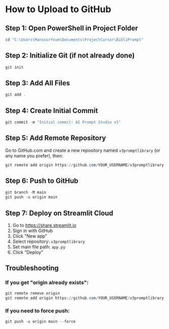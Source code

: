# How to Upload to GitHub

## Step 1: Open PowerShell in Project Folder

```powershell
cd "C:\Users\MansourYoum\Documents\ProjectCursor\BibliPrompt"
```

## Step 2: Initialize Git (if not already done)

```powershell
git init
```

## Step 3: Add All Files

```powershell
git add .
```

## Step 4: Create Initial Commit

```powershell
git commit -m "Initial commit: AI Prompt Studio v1"
```

## Step 5: Add Remote Repository

Go to GitHub.com and create a new repository named `v3promptlibrary` (or any name you prefer), then:

```powershell
git remote add origin https://github.com/YOUR_USERNAME/v3promptlibrary.git
```

## Step 6: Push to GitHub

```powershell
git branch -M main
git push -u origin main
```

## Step 7: Deploy on Streamlit Cloud

1. Go to https://share.streamlit.io
2. Sign in with GitHub
3. Click "New app"
4. Select repository: `v3promptlibrary`
5. Set main file path: `app.py`
6. Click "Deploy"

## Troubleshooting

### If you get "origin already exists":
```powershell
git remote remove origin
git remote add origin https://github.com/YOUR_USERNAME/v3promptlibrary.git
```

### If you need to force push:
```powershell
git push -u origin main --force
```


